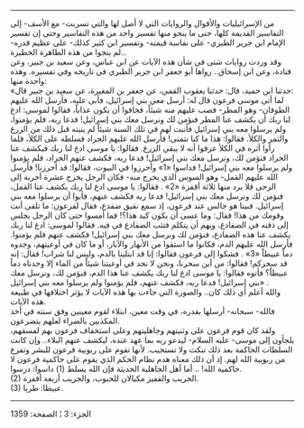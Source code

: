 ------------------------------------------------------------------------

من الإسرائيليات والأقوال والروايات التي لا أصل لها والتي تسربت- مع
الأسف- إلى التفاسير القديمة كلها، حتى ما ينجو منها تفسير واحد من هذه
التفاسير وحتى إن تفسير الإمام ابن جرير الطبري- على نفاسة قيمته- وتفسير
ابن كثير كذلك- على عظيم قدره- لم ينجوا من هذه الظاهرة الخطيرة..  
وقد وردت روايات شتى في شأن هذه الآيات عن ابن عباس، وعن سعيد بن جبير، وعن
قتادة، وعن ابن إسحاق.. رواها أبو جعفر ابن جرير الطبري في تاريخه وفي
تفسيره. وهذه واحدة منها:  
«حدثنا ابن حميد، قال: حدثنا يعقوب القمي، عن جعفر بن المغيرة، عن سعيد بن
جبير قال:  
لما أتى موسى فرعون قال له: أرسل معي بني إسرائيل، فأبى عليه، فأرسل الله
عليهم الطوفان- وهو المطر- فصب عليهم منه شيئاً، فخافوا أن يكون عذاباً،
فقالوا لموسى: ادع لنا ربك أن يكشف عنا المطر فنؤمن لك ونرسل معك بني
إسرائيل! فدعا ربه، فلم يؤمنوا، ولم يرسلوا معه بني إسرائيل فأنبت لهم في
تلك السنة شيئاً لم ينبته قبل ذلك من الزرع والثمر والكلأ. فقالوا: هذا ما
كنا نتمنى! فأرسل الله عليهم الجراد فسلطه على الكلأ، فلما رأوا أثره في
الكلأ عرفوا أنه لا يبقي الزرع. فقالوا: يا موسى ادع لنا ربك فيكشف عنا
الجراد فنؤمن لك، ونرسل معك بني إسرائيل! فدعا ربه، فكشف عنهم الجراد، فلم
يؤمنوا ولم يرسلوا معه بني إسرائيل! فداسوا «1» وأحرزوا في البيوت، فقالوا:
قد أحرزنا! فأرسل الله عليهم القمل- وهو السوس الذي يخرج منه- فكان الرجل
يخرج عشرة أجربة إلى الرحى فلا يرد منها ثلاثة أقفزة «2» . فقالوا: يا موسى
ادع لنا ربك يكشف عنا القمل، فنؤمن لك ونرسل معك بني إسرائيل! فدعا ربه
فكشف عنهم، فأبوا أن يرسلوا معه بني إسرائيل. فبينا هو جالس عند فرعون، إذ
سمع نقيق ضفدع، فقال لفرعون: ما تلقى أنت وقومك من هذا! فقال: وما عسى أن
يكون كيد هذا؟! فما أمسوا حتى كان الرجل يجلس إلى ذقنه في الضفادع، ويهم أن
يتكلم فتثب الضفادع في فيه. فقالوا لموسى: ادع لنا ربك يكشف عنا هذه
الضفادع، فنؤمن لك ونرسل معك بني إسرائيل! فكشف عنهم فلم يؤمنوا. فأرسل
الله عليهم الدم، فكانوا ما استقوا من الأنهار والآبار، أو ما كان في
أوعيتهم، وجدوه دماً عبيطاً «3» . فشكوا إلى فرعون فقالوا: إنا قد ابتلينا
بالدم، وليس لنا شراب! فقال: إنه قد سحركم! فقالوا: من أين سحرنا، ونحن لا
نجد في أوعيتنا شيئاً من الماء إلا وجدناه دماً عبيطاً؟ فأتوه فقالوا: يا موسى
ادع لنا ربك يكشف عنا هذا الدم، فنؤمن لك، ونرسل معك بني إسرائيل! فدعا
ربه، فكشف عنهم، فلم يؤمنوا ولم يرسلوا معه بني إسرائيل» .  
والله أعلم أي ذلك كان.. والصورة التي جاءت بها هذه الآيات لا يؤثر
اختلافها في طبيعة هذه الآيات.  
فالله- سبحانه- أرسلها بقدره، في وقت معين، ابتلاء لقوم معينين وفق سنته في
أخذ المكذبين بالضراء لعلهم يتضرعون.  
ولقد كان قوم فرعون على وثنيتهم وجاهليتهم وعلى استخفاف فرعون بهم لفسقهم،
يلجأون إلى موسى- عليه السلام- ليدعو ربه بما عهد عنده، ليكشف عنهم
البلاء.. وإن كانت السلطات الحاكمة بعد ذلك تنكث ولا تستجيب. لأنها تقوم
على ربوبية فرعون للبشر وتفزع من ربوبية الله لهم. إذ أن ذلك معناه هدم
نظام الحكم الذي يقوم على حاكمية فرعون لا حاكمية الله! .. أما أهل
الجاهلية الحديثة فإن الله يسلط (1) داسوا: درسوا.  
(2) الجريب والقفيز مكيالان للحبوب، والجريب أربعة أقفزة.  
(3) عبيطا: طريا.

------------------------------------------------------------------------

الجزء: 3 ¦ الصفحة: 1359
